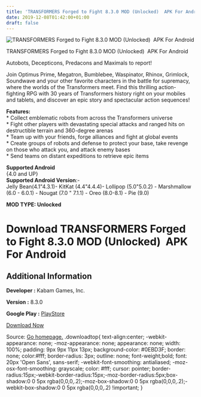 ```yaml
---
title: 'TRANSFORMERS Forged to Fight 8.3.0 MOD (Unlocked)  APK For Android'
date: 2019-12-08T01:42:00+01:00
draft: false
---
```


![TRANSFORMERS Forged to Fight 8.3.0 MOD (Unlocked)  APK For Android](https://i2.wp.com/apkhome.net/wp-content/uploads/2019/12/TRANSFORMERS-Forged-to-Fight.png "TRANSFORMERS Forged to Fight 8.3.0 MOD (Unlocked)  APK For Android")

  

TRANSFORMERS Forged to Fight 8.3.0 MOD (Unlocked)  APK For Android

Autobots, Decepticons, Predacons and Maximals to report!

Join Optimus Prime, Megatron, Bumblebee, Waspinator, Rhinox, Grimlock, Soundwave and your other favorite characters in the battle for supremacy, where the worlds of the Transformers meet. Find this thrilling action-fighting RPG with 30 years of Transformers history right on your mobiles and tablets, and discover an epic story and spectacular action sequences!

**Features:**  
\* Collect emblematic robots from across the Transformers universe  
\* Fight other players with devastating special attacks and ranged hits on destructible terrain and 360-degree arenas  
\* Team up with your friends, forge alliances and fight at global events  
\* Create groups of robots and defense to protect your base, take revenge on those who attack you, and attack enemy bases  
\* Send teams on distant expeditions to retrieve epic items

**Supported Android**  
{4.0 and UP}  
**Supported Android Version**:-  
Jelly Bean(4.1"4.3.1)- KitKat (4.4"4.4.4)- Lollipop (5.0"5.0.2) - Marshmallow (6.0 - 6.0.1) - Nougat (7.0 " 7.1.1) - Oreo (8.0-8.1) - Pie (9.0)

**MOD TYPE: Unlocked**

Download TRANSFORMERS Forged to Fight 8.3.0 MOD (Unlocked)  APK For Android
============================================================================

Additional Information
----------------------

**Developer :** Kabam Games, Inc.

**Version :** 8.3.0

**Google Play :** [PlayStore](https://play.google.com/store/apps/details?id=com.kabam.bigrobot)

  

[Download Now](https://store4app.co/post/transformers-forged-to-fight-8-3-0-mod-unlocked-apk-for-android_1575735171)

  
Source: [Go homepage.](https://store4app.co/post/transformers-forged-to-fight-8-3-0-mod-unlocked-apk-for-android_1575735171) .downloadtop{ text-align:center; -webkit-appearance: none; -moz-appearance: none; appearance: none; width: 100%; padding: 9px 9px 11px 13px; background-color: #0EBD3F; border: none; color:#fff; border-radius: 3px; outline: none; font-weight;bold; font: 20px 'Open Sans', sans-serif; -webkit-font-smoothing: antialiased; -moz-osx-font-smoothing: grayscale; color: #fff; cursor: pointer; border-radius:15px;-webkit-border-radius:15px;-moz-border-radius:5px;box-shadow:0 0 5px rgba(0,0,0,.2);-moz-box-shadow:0 0 5px rgba(0,0,0,.2);-webkit-box-shadow:0 0 5px rgba(0,0,0,.2) !important; }
